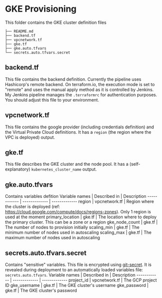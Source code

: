 # GKE Provisioning
This folder contains the GKE cluster definition files
```
├── README.md
├── backend.tf
├── vpcnetwork.tf
├── gke.tf
├── gke.auto.tfvars 
└── secrets.auto.tfvars.secret
```

## backend&#46;tf
This file contains the backend definition. Currently the pipeline uses Hashicorp's remote backend. On terraform.io, the execution mode is set to "remote" and uses the manual apply method as it is controlled by Jenkins. My Jenkins pipeline manages the `.terraformrc` for authentication purposes. You should adjust this file to your environment.

## vpcnetwork&#46;tf
This file contains the google provider (including credentials definition) and the Virtual Private Cloud definitions.
It has a `region` (the region where the VPC is deployed) output.

## gke&#46;tf
This file describes the GKE cluster and the node pool.
It has a (self-explanatory) `kubernetes_cluster_name` output.

## gke.auto.tfvars
Contains variables defition
Variable names | Described in | Description
------------ | ------------- | -------------
region | vpcnetwork&#46;tf | Region where the cluster is deployed (ref: https://cloud.google.com/compute/docs/regions-zones). Only 1 region is used at the moment
primary_location | gke&#46;tf | The location where to deploy the primary cluster. This can be a zone or a region
gke_node_count | gke&#46;tf | The number of nodes to provision initially
scaling_min | gke&#46;tf | The minimum number of nodes used in autoscaling
scaling_max | gke&#46;tf | The maximum number of nodes used in autoscaling

## secrets.auto.tfvars.secret
Contains "sensitive" variables. This file is encrypted using [git-secret](https://git-secret.io/). It is revealed during deployment to an automatically loaded variables file: `secrets.auto.tfvars`.
Variable names | Described in | Description
------------ | ------------- | -------------
project_id | vpcnetwork&#46;tf | The GCP project ID
gke_username | gke&#46;tf | The GKE cluster's username
gke_password | gke&#46;tf | The GKE cluster's password